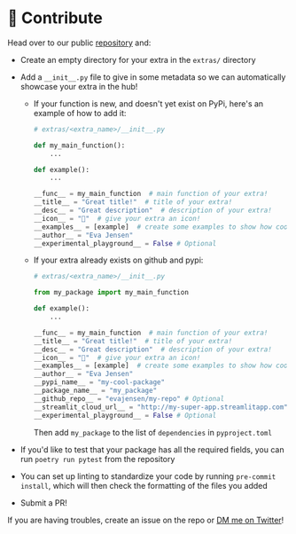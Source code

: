 # 🙋 Contribute

Head over to our public [repository](https://github.com/arnaudmiribel/streamlit-extras) and:

- Create an empty directory for your extra in the `extras/` directory
- Add a `__init__.py` file to give in some metadata so we can automatically showcase your extra in the hub!

  - If your function is new, and doesn't yet exist on PyPi, here's an example of how to add it:

    ```python
    # extras/<extra_name>/__init__.py

    def my_main_function():
        ...

    def example():
        ...

    __func__ = my_main_function  # main function of your extra!
    __title__ = "Great title!"  # title of your extra!
    __desc__ = "Great description"  # description of your extra!
    __icon__ = "🔭"  # give your extra an icon!
    __examples__ = [example]  # create some examples to show how cool your extra is!
    __author__ = "Eva Jensen"
    __experimental_playground__ = False # Optional
    ```

  - If your extra already exists on github and pypi:

    ```python
    # extras/<extra_name>/__init__.py

    from my_package import my_main_function

    def example():
        ...

    __func__ = my_main_function  # main function of your extra!
    __title__ = "Great title!"  # title of your extra!
    __desc__ = "Great description"  # description of your extra!
    __icon__ = "🔭"  # give your extra an icon!
    __examples__ = [example]  # create some examples to show how cool your extra is!
    __author__ = "Eva Jensen"
    __pypi_name__ = "my-cool-package"
    __package_name__ = "my_package"
    __github_repo__ = "evajensen/my-repo" # Optional
    __streamlit_cloud_url__ = "http://my-super-app.streamlitapp.com" # Optional
    __experimental_playground__ = False # Optional
    ```

    Then add `my_package` to the list of `dependencies` in `pyproject.toml`

- If you'd like to test that your package has all the required fields, you can run `poetry run pytest` from the repository
- You can set up linting to standardize your code by running `pre-commit install`, which will then check the formatting of the files you added
- Submit a PR!

If you are having troubles, create an issue on the repo or [DM me on Twitter](https://twitter.com/arnaudmiribel)!
